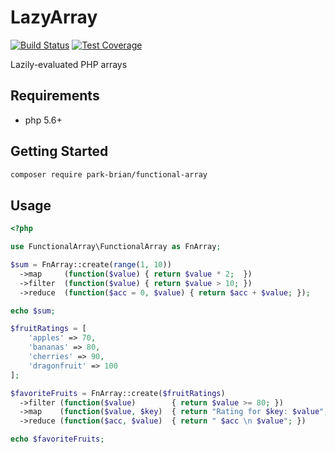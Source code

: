 # LazyArray
[![Build Status](https://travis-ci.org/park-brian/lazy-array.svg?branch=master)](https://travis-ci.org/park-brian/lazy-array)
[![Test Coverage](https://codeclimate.com/github/park-brian/lazy-array/badges/coverage.svg)](https://codeclimate.com/github/park-brian/lazy-array/coverage)

Lazily-evaluated PHP arrays

## Requirements
 - php 5.6+

## Getting Started

```bash
composer require park-brian/functional-array
```

## Usage
```php
<?php

use FunctionalArray\FunctionalArray as FnArray;

$sum = FnArray::create(range(1, 10))
  ->map     (function($value) { return $value * 2;  })
  ->filter  (function($value) { return $value > 10; })
  ->reduce  (function($acc = 0, $value) { return $acc + $value; });

echo $sum;

$fruitRatings = [
    'apples' => 70,
    'bananas' => 80,
    'cherries' => 90,
    'dragonfruit' => 100
];

$favoriteFruits = FnArray::create($fruitRatings)
  ->filter (function($value)        { return $value >= 80; })
  ->map    (function($value, $key)  { return "Rating for $key: $value"; })
  ->reduce (function($acc, $value)  { return " $acc \n $value"; })

echo $favoriteFruits;

```
